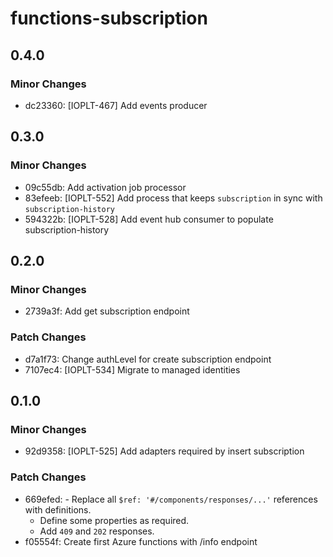 # functions-subscription

## 0.4.0

### Minor Changes

- dc23360: [IOPLT-467] Add events producer

## 0.3.0

### Minor Changes

- 09c55db: Add activation job processor
- 83efeeb: [IOPLT-552] Add process that keeps `subscription` in sync with `subscription-history`
- 594322b: [IOPLT-528] Add event hub consumer to populate subscription-history

## 0.2.0

### Minor Changes

- 2739a3f: Add get subscription endpoint

### Patch Changes

- d7a1f73: Change authLevel for create subscription endpoint
- 7107ec4: [IOPLT-534] Migrate to managed identities

## 0.1.0

### Minor Changes

- 92d9358: [IOPLT-525] Add adapters required by insert subscription

### Patch Changes

- 669efed: - Replace all `$ref: '#/components/responses/...'` references with definitions.
  - Define some properties as required.
  - Add `409` and `202` responses.
- f05554f: Create first Azure functions with /info endpoint
